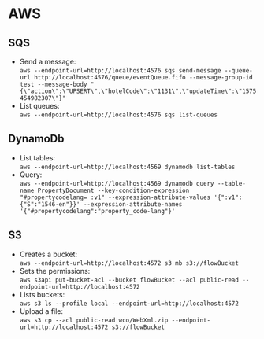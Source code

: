 # AWS

## SQS

- Send a message:  
`aws --endpoint-url=http://localhost:4576
sqs send-message --queue-url http://localhost:4576/queue/eventQueue.fifo --message-group-id test --message-body "{\"action\":\"UPSERT\",\"hotelCode\":\"1131\",\"updateTime\":\"1575454982307\"}"`
- List queues:  
`aws --endpoint-url=http://localhost:4576 sqs list-queues`

## DynamoDb

- List tables:  
`aws --endpoint-url=http://localhost:4569 dynamodb list-tables`
- Query:  
`aws --endpoint-url=http://localhost:4569 dynamodb query --table-name PropertyDocument --key-condition-expression "#propertycodelang= :v1" --expression-attribute-values '{":v1":{"S":"1546-en"}}' --expression-attribute-names '{"#propertycodelang":"property_code-lang"}'`

## S3

- Creates a bucket:  
`aws --endpoint-url=http://localhost:4572 s3 mb s3://flowBucket`
- Sets the permissions:  
`aws s3api put-bucket-acl --bucket flowBucket --acl public-read --endpoint-url=http://localhost:4572`
- Lists buckets:  
`aws s3 ls --profile local --endpoint-url=http://localhost:4572`
- Upload a file:  
`aws s3 cp --acl public-read wco/WebXml.zip --endpoint-url=http://localhost:4572 s3://flowBucket`

